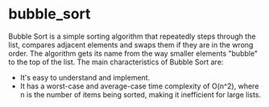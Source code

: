# bubble_sort

Bubble Sort is a simple sorting algorithm that repeatedly steps through the list, compares adjacent elements and swaps them if they are in the wrong order. The algorithm gets its name from the way smaller elements "bubble" to the top of the list. The main characteristics of Bubble Sort are:

- It's easy to understand and implement.
- It has a worst-case and average-case time complexity of O(n^2), where n is the number of items being sorted, making it inefficient for large lists.